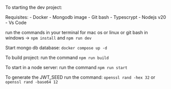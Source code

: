 
To starting the dev project:

Requisites:
    - Docker
    - Mongodb image
    - Git bash
    - Typescrypt
    - Nodejs v20
    - Vs Code

run the commands in your terminal for mac os or linux or git bash in windows -> `npm install` and `npm run dev`

Start mongo db database: `docker compose up -d`

To build project:
run the command `npm run build`

To start in a node server:
run the command `npm run start`

To generate the JWT_SEED run the command: `openssl rand -hex 32` or `openssl rand -base64 12`